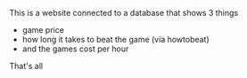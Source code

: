 This is a website connected to a database that shows 3 things

* game price
* how long it takes to beat the game (via howtobeat)
* and the games cost per hour

That's all
